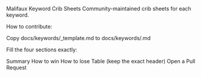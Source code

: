 Malifaux Keyword Crib Sheets
Community-maintained crib sheets for each keyword.

How to contribute:

Copy docs/keywords/_template.md to docs/keywords/<keyword>.md

Fill the four sections exactly:

Summary
How to win
How to lose
Table (keep the exact header)
Open a Pull Request 

